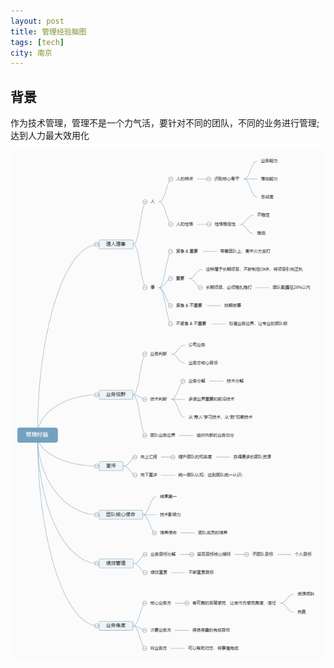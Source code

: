 ```yaml
---
layout: post
title: 管理经验脑图
tags: [tech]
city: 南京
---
```



背景
---------
作为技术管理，管理不是一个力气活，要针对不同的团队，不同的业务进行管理;达到人力最大效用化



![管理经验脑图](/images/manager-exprience.png)
